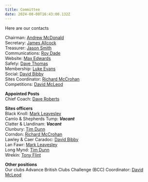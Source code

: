 ```yaml
---
title: Committee
date: 2024-08-08T16:43:00.132Z
---
```

H﻿ere are our contacts

Chairman: [Andrew McDonald](mailto:chairman@longmynd.org)\
Secretary: [James Allcock](mailto:secretary@longmynd.org)\
Treasurer: [Jason Smith](mailto:treasurer@longmynd.org)\
Communications:  [Roy Dade](mailto:comms@longmynd.org)\
Website: [Max Edwards](mailto:web@longmynd.org)\
Safety: [Dave Thomas](mailto:safety@longmynd.org)\
Membership: [Luke Evans](mailto:membership@longmynd.org)\
Social: [David Bibby](mailto:social@longmynd.org)\
Sites Coordinator: [Richard McCrohan](mailto:sites@longmynd.org)\
Competitions: [David McLeod](mailto:comps@longmynd.org)

**Appointed Posts**\
Chief Coach: [Dave Roberts](mailto:coaching@longmynd.org)

**Sites officers**\
Black Knoll: [Mark Leavesley](mailto:sites@longmynd.org)\
Camlo & Shepherds Tump: ***Vacant***\
Clatter & Llandinam: ***Vacant***\
Clunbury: [Tim Dunn](mailto:sites@longmynd.org)\
Corndon: [Richard McCrohan](mailto:sites@longmynd.org)[](mailto:sites@longmynd.org)\
Lawley & Caer Caradoc: [David Bibby](mailto:sites@longmynd.org)\
Lan Fawr: [Mark Leavesley](mailto:sites@longmynd.org)\
Long Mynd: [Tim Dunn](mailto:sites@longmynd.org)\
Wrekin: [Tony Flint](mailto:wrekin@longmynd.org)

**Other positions**\
Our clubs Advance British Clubs Challenge (BCC) Coordinator:  [David McLeod](mailto:comps@longmynd.org)[](mailto:comps@longmynd.org)